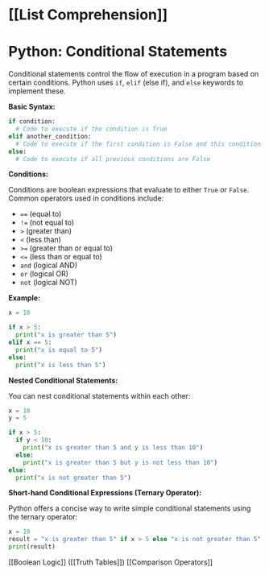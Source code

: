 # [[List Comprehension]]
# Python: Conditional Statements

Conditional statements control the flow of execution in a program based on certain conditions.  Python uses `if`, `elif` (else if), and `else` keywords to implement these.

**Basic Syntax:**

```python
if condition:
  # Code to execute if the condition is True
elif another_condition:
  # Code to execute if the first condition is False and this condition is True
else:
  # Code to execute if all previous conditions are False
```

**Conditions:**

Conditions are boolean expressions that evaluate to either `True` or `False`.  Common operators used in conditions include:

* `==` (equal to)
* `!=` (not equal to)
* `>` (greater than)
* `<` (less than)
* `>=` (greater than or equal to)
* `<=` (less than or equal to)
* `and` (logical AND)
* `or` (logical OR)
* `not` (logical NOT)


**Example:**

```python
x = 10

if x > 5:
  print("x is greater than 5")
elif x == 5:
  print("x is equal to 5")
else:
  print("x is less than 5")
```

**Nested Conditional Statements:**

You can nest conditional statements within each other:

```python
x = 10
y = 5

if x > 5:
  if y < 10:
    print("x is greater than 5 and y is less than 10")
  else:
    print("x is greater than 5 but y is not less than 10")
else:
  print("x is not greater than 5")
```

**Short-hand Conditional Expressions (Ternary Operator):**

Python offers a concise way to write simple conditional statements using the ternary operator:

```python
x = 10
result = "x is greater than 5" if x > 5 else "x is not greater than 5"
print(result)
```

[[Boolean Logic]]  ([[Truth Tables]]) [[Comparison Operators]]
